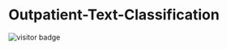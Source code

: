 # Outpatient-Text-Classification

![visitor badge](https://visitor-badge.glitch.me/badge?repo_id=${kfcmax.Outpatient-Text-Classification.issue.1})

